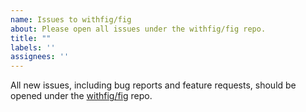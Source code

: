 ```yaml
---
name: Issues to withfig/fig
about: Please open all issues under the withfig/fig repo.
title: ""
labels: ''
assignees: ''
---
```


All new issues, including bug reports and feature requests, should be opened under the [withfig/fig](https://github.com/withfig/fig) repo.